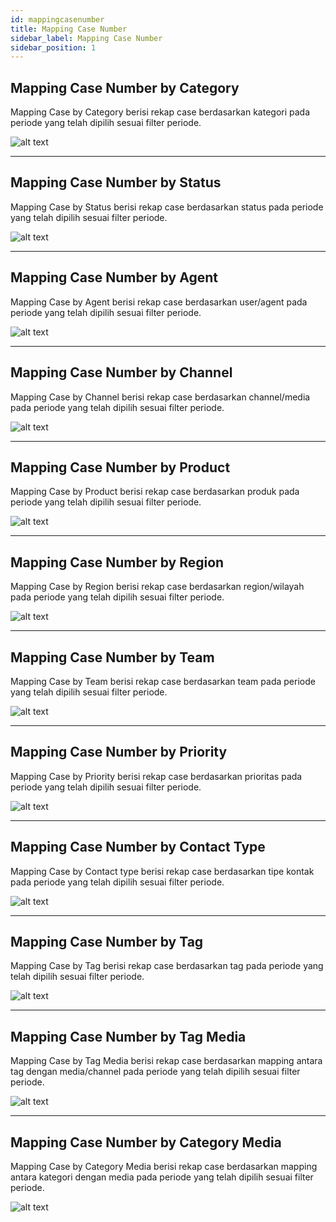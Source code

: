 ```yaml
---
id: mappingcasenumber
title: Mapping Case Number
sidebar_label: Mapping Case Number
sidebar_position: 1
---
```


## Mapping Case Number by Category

Mapping Case by Category berisi rekap case berdasarkan kategori pada periode yang telah
dipilih sesuai filter periode.

![alt text](./img/Number1.png)

---

## Mapping Case Number by Status

Mapping Case by Status berisi rekap case berdasarkan status pada periode yang telah dipilih sesuai filter periode.

![alt text](./img/Number2.png)

---

## Mapping Case Number by Agent

Mapping Case by Agent berisi rekap case berdasarkan user/agent pada periode yang telah dipilih sesuai filter periode.

![alt text](./img/Number3.png)

---

## Mapping Case Number by Channel

Mapping Case by Channel berisi rekap case berdasarkan channel/media pada periode yang telah dipilih sesuai filter periode.

![alt text](./img/Number4.png)

---

## Mapping Case Number by Product

Mapping Case by Product berisi rekap case berdasarkan produk pada periode yang telah dipilih sesuai filter periode.

![alt text](./img/Number5.png)

---

## Mapping Case Number by Region

Mapping Case by Region berisi rekap case berdasarkan region/wilayah pada periode yang telah dipilih sesuai filter periode.

![alt text](./img/Number6.png)

---

## Mapping Case Number by Team

Mapping Case by Team berisi rekap case berdasarkan team pada periode yang telah dipilih sesuai filter periode.

![alt text](./img/Number7.png)

---

## Mapping Case Number by Priority

Mapping Case by Priority berisi rekap case berdasarkan prioritas pada periode yang telah dipilih sesuai filter periode.

![alt text](./img/Number8.png)

---

## Mapping Case Number by Contact Type

Mapping Case by Contact type berisi rekap case berdasarkan tipe kontak pada periode yang telah dipilih sesuai filter periode.

![alt text](./img/Number9.png)

---

## Mapping Case Number by Tag

Mapping Case by Tag berisi rekap case berdasarkan tag pada periode yang telah dipilih sesuai filter periode.

![alt text](./img/Number10.png)

---

## Mapping Case Number by Tag Media

Mapping Case by Tag Media berisi rekap case berdasarkan mapping antara tag dengan media/channel pada periode yang telah dipilih sesuai filter periode.

![alt text](./img/Number11.png)

---

## Mapping Case Number by Category Media

Mapping Case by Category Media berisi rekap case berdasarkan mapping antara kategori dengan media pada periode yang telah dipilih sesuai filter periode.

![alt text](./img/Number12.png)
